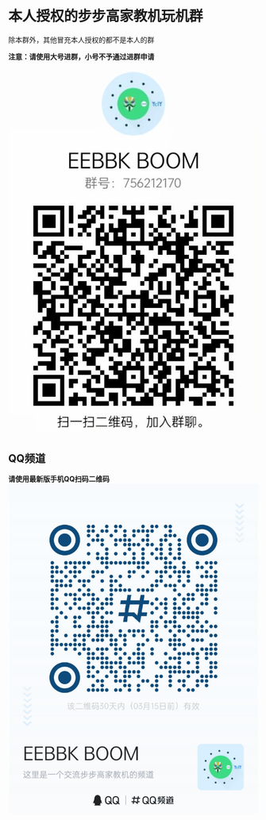 # 本人授权的步步高家教机玩机群
除本群外，其他冒充本人授权的都不是本人的群

**注意：请使用大号进群，小号不予通过进群申请**

![boom](qrcode_eebbk_1.png)

## QQ频道

**请使用最新版手机QQ扫码二维码**
![guild](qq_guild_qrcode_eebbk.png)
